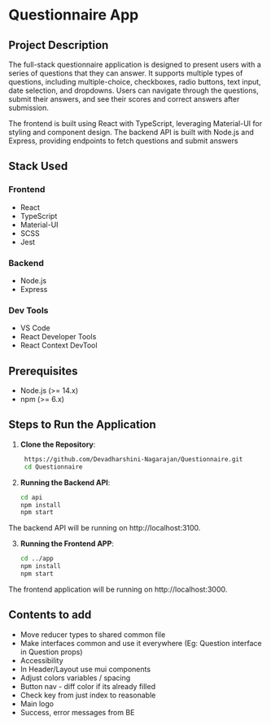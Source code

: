 # Questionnaire App

## Project Description
The full-stack questionnaire application is designed to present users with a series of questions that they can answer. It supports multiple types of questions, including multiple-choice, checkboxes, radio buttons, text input, date selection, and dropdowns. Users can navigate through the questions, submit their answers, and see their scores and correct answers after submission.

The frontend is built using React with TypeScript, leveraging Material-UI for styling and component design. The backend API is built with Node.js and Express, providing endpoints to fetch questions and submit answers

## Stack Used

### Frontend
- React
- TypeScript
- Material-UI
- SCSS
- Jest

### Backend
- Node.js
- Express

### Dev Tools
- VS Code
- React Developer Tools
- React Context DevTool

## Prerequisites

- Node.js (>= 14.x)
- npm (>= 6.x)

## Steps to Run the Application

1. **Clone the Repository**:

   ```bash
    https://github.com/Devadharshini-Nagarajan/Questionnaire.git
    cd Questionnaire

2. **Running the Backend API**:

    ```bash
    cd api
    npm install
    npm start

The backend API will be running on http://localhost:3100.

3. **Running the Frontend APP**:

    ```bash
    cd ../app
    npm install
    npm start

The frontend application will be running on http://localhost:3000.

## Contents to add

- Move reducer types to shared common file
- Make interfaces common and use it everywhere (Eg: Question interface in Question props)
- Accessibility
- In Header/Layout use mui components
- Adjust colors variables / spacing
- Button nav - diff color if its already filled
- Check key from just index to reasonable
- Main logo
- Success, error messages from BE